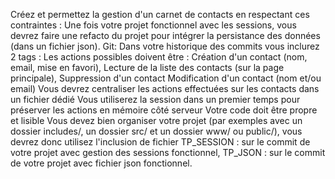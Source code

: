 
Créez et permettez la gestion d'un carnet de contacts en respectant ces contraintes :
Une fois votre projet fonctionnel avec les sessions, vous devrez faire une refacto du projet pour
intégrer la persistance des données (dans un fichier json).
Git:
Dans votre historique des commits vous inclurez 2 tags :
Les actions possibles doivent être :
Création d'un contact (nom, email, mise en favori),
Lecture de la liste des contacts (sur la page principale),
Suppression d'un contact
Modification d'un contact (nom et/ou email)
Vous devrez centraliser les actions effectuées sur les contacts dans un fichier dédié
Vous utiliserez la session dans un premier temps pour préserver les actions en mémoire
côté serveur
Votre code doit être propre et lisible
Vous devez bien organiser votre projet (par exemples avec un dossier includes/, un dossier
src/ et un dossier www/ ou public/), vous devrez donc utilisez l'inclusion de fichier
TP_SESSION : sur le commit de votre projet avec gestion des sessions fonctionnel,
TP_JSON : sur le commit de votre projet avec fichier json fonctionnel.
